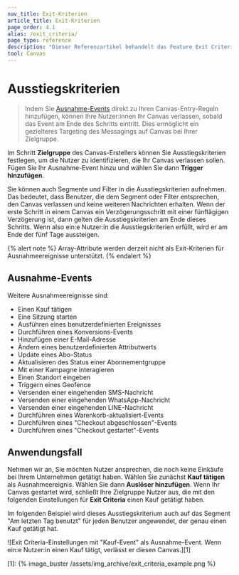 ```yaml
---
nav_title: Exit-Kriterien 
article_title: Exit-Kriterien 
page_order: 4.1
alias: /exit_criteria/
page_type: reference
description: "Dieser Referenzartikel behandelt das Feature Exit Criteria für Canvas Flow."
tool: Canvas
---
```


# Ausstiegskriterien

> Indem Sie [Ausnahme-Events]({{site.baseurl}}/user_guide/engagement_tools/canvas/create_a_canvas/exception_events) direkt zu Ihren Canvas-Entry-Regeln hinzufügen, können Ihre Nutzer:innen Ihr Canvas verlassen, sobald das Event am Ende des Schritts eintritt. Dies ermöglicht ein gezielteres Targeting des Messagings auf Canvas bei Ihrer Zielgruppe.

Im Schritt **Zielgruppe** des Canvas-Erstellers können Sie Ausstiegskriterien festlegen, um die Nutzer zu identifizieren, die Ihr Canvas verlassen sollen. Fügen Sie Ihr Ausnahme-Event hinzu und wählen Sie dann **Trigger hinzufügen**. 

Sie können auch Segmente und Filter in die Ausstiegskriterien aufnehmen. Das bedeutet, dass Benutzer, die dem Segment oder Filter entsprechen, den Canvas verlassen und keine weiteren Nachrichten erhalten. Wenn der erste Schritt in einem Canvas ein Verzögerungsschritt mit einer fünftägigen Verzögerung ist, dann gelten die Ausstiegskriterien am Ende dieses Schritts. Wenn also ein:e Nutzer:in die Ausstiegskriterien erfüllt, wird er am Ende der fünf Tage aussteigen.

{% alert note %}
Array-Attribute werden derzeit nicht als Exit-Kriterien für Ausnahmeereignisse unterstützt.
{% endalert %}

## Ausnahme-Events

Weitere Ausnahmeereignisse sind:
- Einen Kauf tätigen
- Eine Sitzung starten
- Ausführen eines benutzerdefinierten Ereignisses
- Durchführen eines Konversions-Events
- Hinzufügen einer E-Mail-Adresse
- Ändern eines benutzerdefinierten Attributwerts
- Update eines Abo-Status
- Aktualisieren des Status einer Abonnementgruppe
- Mit einer Kampagne interagieren
- Einen Standort eingeben
- Triggern eines Geofence
- Versenden einer eingehenden SMS-Nachricht
- Versenden einer eingehenden WhatsApp-Nachricht
- Versenden einer eingehenden LINE-Nachricht
- Durchführen eines Warenkorb-aktualisiert-Events
- Durchführen eines "Checkout abgeschlossen"-Events
- Durchführen eines "Checkout gestartet"-Events

## Anwendungsfall

Nehmen wir an, Sie möchten Nutzer ansprechen, die noch keine Einkäufe bei Ihrem Unternehmen getätigt haben. Wählen Sie zunächst **Kauf tätigen** als Ausnahmeereignis. Wählen Sie dann **Auslöser hinzufügen**. Wenn Ihr Canvas gestartet wird, schließt Ihre Zielgruppe Nutzer aus, die mit den folgenden Einstellungen für **Exit Criteria** einen Kauf getätigt haben. 

Im folgenden Beispiel wird dieses Ausstiegskriterium auch auf das Segment "Am letzten Tag benutzt" für jeden Benutzer angewendet, der genau einen Kauf getätigt hat.

![Exit Criteria-Einstellungen mit "Kauf-Event" als Ausnahme-Event. Wenn ein:e Nutzer:in einen Kauf tätigt, verlässt er diesen Canvas.][1]

[1]: {% image_buster /assets/img_archive/exit_criteria_example.png %} 
